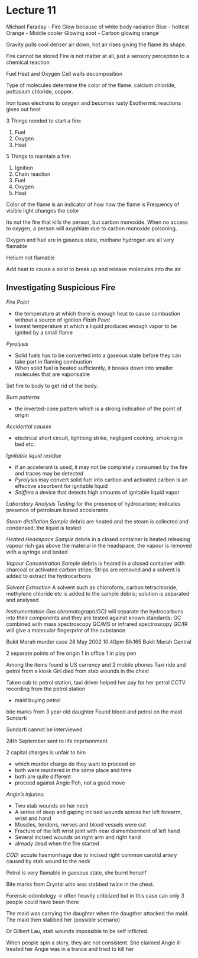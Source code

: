 # Lecture 11

Michael Faraday - Fire
Glow because of white body radiation
Blue - hottest
Orange - Middle cooler
Glowing soot - Carbon glowing orange


Gravity pulls cool denser air down, hot air rises giving the flame its shape.

Fire cannot be stored
Fire is not matter at all, just a sensory perception to a chemical reaction

Fuel Heat and Oxygen
Cell walls decomposition

Type of molecules determine the color of the flame. calcium chloride, pottasium chloride, copper.

Iron loses electrons to oxygen and becomes rusty
Exothermic reactions gives out heat

3 Things needed to start a fire:
1. Fuel
2. Oxygen
3. Heat

5 Things to maintain a fire:
1. Ignition
2. Chain reaction
3. Fuel
4. Oxygen 
5. Heat


Color of the flame is an indicator of how how the flame is
Frequency of visible light changes the color

Its not the fire that kills the person, but carbon monoxide. When no access to oxygen, a person will axyphiate due to carbon monoxide poisoning.

Oxygen and fuel are in gaseous state, methane hydrogen are all very flamable

Helium not flamable

Add heat to cause a solid to break up and release molecules into the air

## Investigating Suspicious Fire

*Fire Point* 
- the temperature at which there is enough heat to cause combustion without a source of ignition
*Flash Point* 
- lowest temperature at which a liquid produces enough vapor to be ignited by a small flame

*Pyrolysis*
- Solid fuels has to be converted into a gaseous state before they can take part in flaming combustion
- When solid fuel is heated sufficiently, it breaks down into smaller molecules that are vaporisable

Set fire to body to get rid of the body.


*Burn patterns*
- the inverted-cone pattern which is a strong indication of the point of origin

*Accidental causes*
- electrical short circuit, lightning strike, negligent cooking, smoking in bed etc.

*Ignitable liquid residue*
- if an accelerant is used, it may not be completely consumed by the fire and traces may be detected
- *Pyrolysis* may convert solid fuel into carbon and activated carbon is an effective absorbent for ignitable liquid
- *Sniffers* a device that detects high amounts of ignitable liquid vapor


*Laboratory Analysis Testing*
for the presence of hydrocarbon; indicates presence of petroleum based accelerants

*Steam distillation Sample*
debris are heated and the steam is collected and condensed; the liquid is tested

*Heated Headspace Sample*
debris in a closed container is heated releasing vapour rich gas above the material in the headspace; the vapour is removed with a syringe and tested

*Vapour Concentration Sample*
debris is heated in a closed container with charcoal or activated carbon strips; Strips are removed and a solvent is added to extract the hydrocarbons

*Solvent Extraction*
A solvent such as chloroform, carbon tetrachloride, methylene chloride etc is added to the sample debris; solution is separated and analysed

*Instrumentation Gas chromatograph(GC)*  will separate the hydrocarbons into their components and they are tested against known standards; GC combined with mass spectroscopy GC/MS or infrared spectroscopy GC/IR will give a molecular fingerprint of the substance


Bukit Merah murder case
28 May 2002 10.40pm
Blk165 Bukit Merah Central

2 separate points of fire origin
1 in office
1 in play pen

Among the items found is US currency and 
2 mobile phones
Taxi ride and petrol from a kiosk
Girl died from stab wounds in the chest

Taken cab to petrol station, taxi driver helped her pay for her petrol
CCTV recording from the petrol station
- maid buying petrol

bite marks from 3 year old daughter
Found blood and petrol on the maid Sundarti

Sundarti cannot be interviewed

24th September sent to life imprisonment

2 capital charges is unfair to him
- which murder charge do they want to proceed on
- both were murdered in the same place and time
- both are quite different
- proceed against Angie Poh, not a good move


*Angie’s injuries:* 
- Two stab wounds on her neck 
- A series of deep and gaping incised wounds across her left forearm, wrist and hand 
- Muscles, tendons, nerves and blood vessels were cut 
- Fracture of the left wrist joint with near dismemberment of left hand 
- Several incised wounds on right arm and right hand 
- already dead when the fire started

*COD:* accute haemorrhage due to incised right common carotid artery caused by stab wound to the neck

Petrol is very flamable in gaesous state, she burnt herself

Bite marks from Crystal who was stabbed twice in the chest.


Forensic odontology -> often heavily criticized 
but in this case can only 3 people could have been there

The maid was carrying the daughter when the daugther attacked the maid. The maid then stabbed her (possible scenario)


Dr Gilbert Lau, stab wounds impossible to be self inflicted.

When people spin a story, they are not consistent.
She claimed Angie ill treated her
Angie was in a trance and tried to kill her
